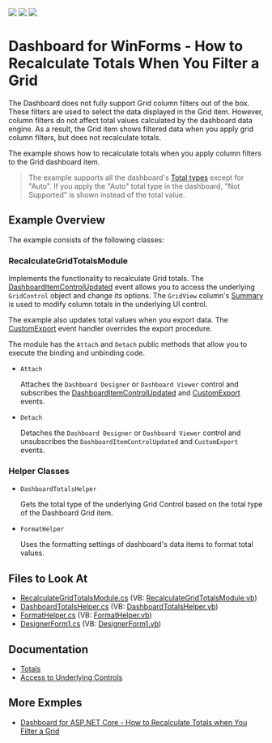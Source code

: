 <!-- default badges list -->
![](https://img.shields.io/endpoint?url=https://codecentral.devexpress.com/api/v1/VersionRange/431388567/21.1.5%2B)
[![](https://img.shields.io/badge/Open_in_DevExpress_Support_Center-FF7200?style=flat-square&logo=DevExpress&logoColor=white)](https://supportcenter.devexpress.com/ticket/details/T1047386)
[![](https://img.shields.io/badge/📖_How_to_use_DevExpress_Examples-e9f6fc?style=flat-square)](https://docs.devexpress.com/GeneralInformation/403183)
<!-- default badges end -->
# Dashboard for WinForms - How to Recalculate Totals When You Filter a Grid

The Dashboard does not fully support Grid column filters out of the box. These filters are used to select the data displayed in the Grid item. However, column filters do not affect total values calculated by the dashboard data engine. As a result, the Grid item shows filtered data when you apply grid column filters, but does not recalculate totals.

The example shows how to recalculate totals when you apply column filters to the Grid dashboard item.

> The example supports all the dashboard's [Total types](https://docs.devexpress.com/Dashboard/114794/winforms-dashboard/winforms-designer/create-dashboards-in-the-winforms-designer/dashboard-item-settings/grid/totals#totals-overview) except for "Auto". If you apply the "Auto" total type in the dashboard, "Not Supported" is shown instead of the total value.


## Example Overview

The example consists of the following classes:

### RecalculateGridTotalsModule

Implements the functionality to recalculate Grid totals. The [DashboardItemControlUpdated](https://docs.devexpress.com/Dashboard/DevExpress.DashboardWin.IDashboardControl.DashboardItemControlUpdated) event allows you to access the underlying `GridControl` object and change its options. The `GridView` column's [Summary](https://docs.devexpress.com/WindowsForms/DevExpress.XtraGrid.Columns.GridColumn.Summary) is used to modify column totals in the underlying UI control.

The example also updates total values when you export data. The [CustomExport](https://docs.devexpress.com/Dashboard/DevExpress.DashboardWin.IDashboardControl.CustomExport) event handler overrides the export procedure.

The module has the `Attach` and `Detach` public methods that allow you to execute the binding and unbinding code. 

* `Attach`

    Attaches the `Dashboard Designer` or `Dashboard Viewer` control and subscribes the [DashboardItemControlUpdated](https://docs.devexpress.com/Dashboard/DevExpress.DashboardWin.IDashboardControl.DashboardItemControlUpdated) and [CustomExport](https://docs.devexpress.com/Dashboard/DevExpress.DashboardWin.IDashboardControl.CustomExport) events.

* `Detach`

    Detaches the `Dashboard Designer` or `Dashboard Viewer` control and unsubscribes the `DashboardItemControlUpdated` and `CustomExport` events.

### Helper Classes

* `DashboardTotalsHelper` 

    Gets the total type of the underlying Grid Control based on the total type of the Dashboard Grid item.

* `FormatHelper` 

    Uses the formatting settings of dashboard's data items to format total values. 

<!-- default file list -->
## Files to Look At

* [RecalculateGridTotalsModule.cs](./CS/WinFormsDashboard_RecalculateTotals/Classes/RecalculateGridTotalsModule.cs) (VB: [RecalculateGridTotalsModule.vb](./VB/WinFormsDashboard_RecalculateTotals/Classes/RecalculateGridTotalsModule.vb))
* [DashboardTotalsHelper.cs](./CS/WinFormsDashboard_RecalculateTotals/Classes/DashboardTotalsHelper.cs) (VB: [DashboardTotalsHelper.vb](./VB/WinFormsDashboard_RecalculateTotals/Classes/DashboardTotalsHelper.vb))
* [FormatHelper.cs](./CS/WinFormsDashboard_RecalculateTotals/Classes/FormatHelper.cs) (VB: [FormatHelper.vb](./VB/WinFormsDashboard_RecalculateTotals/Classes/FormatHelper.vb))
* [DesignerForm1.cs](./CS/WinFormsDashboard_RecalculateTotals/DesignerForm1.cs) (VB: [DesignerForm1.vb](./VB/WinFormsDashboard_RecalculateTotals/DesignerForm1.vb))

<!-- default file list end -->

## Documentation

* [Totals](https://docs.devexpress.com/Dashboard/114794/winforms-dashboard/winforms-designer/create-dashboards-in-the-winforms-designer/dashboard-item-settings/grid/totals)
* [Access to Underlying Controls](https://docs.devexpress.com/Dashboard/18019/winforms-dashboard/winforms-viewer/access-to-underlying-controls)

## More Exmples

- [Dashboard for ASP.NET Core - How to Recalculate Totals when You Filter a Grid](https://github.com/DevExpress-Examples/asp-net-core-dashboard-recalculate-totals)
